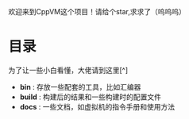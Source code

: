 欢迎来到CppVM这个项目！请给个star,求求了（呜呜呜）
# 目录
为了让一些小白看懂，大佬请到这里[^]
  - **bin** : 存放一些配套的工具，比如汇编器
  - **build** : 构建后的结果和一些构建时的配置文件
  - **docs** :  一些文档，如虚拟机的指令手册和使用方法

